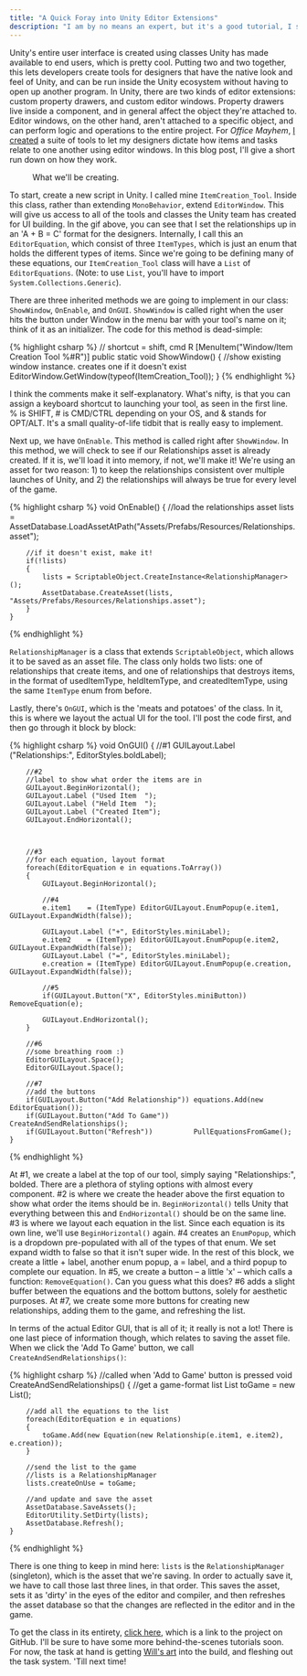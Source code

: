 ```yaml
---
title: "A Quick Foray into Unity Editor Extensions"
description: "I am by no means an expert, but it's a good tutorial, I swear!"
---
```


Unity's entire user interface is created using classes Unity has made available to end users, which is pretty cool. Putting two and two together, this lets developers create tools for designers that have the native look and feel of Unity, and can be run inside the Unity ecosystem without having to open up another program. In Unity, there are two kinds of editor extensions: custom property drawers, and custom editor windows. Property drawers live inside a component, and in general affect the object they're attached to. Editor windows, on the other hand, aren't attached to a specific object, and can perform logic and operations to the entire project. For _Office Mayhem_, [I created](http://tyskwo.com/2016/09/30/office-mayhem-a-b-c/) a suite of tools to let my designers dictate how items and tasks relate to one another using editor windows. In this blog post, I'll give a short run down on how they work.

<figure class="align-center" style="width: 640px">
  <img src="{{ site.url }}{{ site.baseurl }}/assets/images/blog/2016/09/relationship_creation_tool.gif" alt="">
  <figcaption>What we'll be creating.</figcaption>
</figure>

To start, create a new script in Unity. I called mine `ItemCreation_Tool`. Inside this class, rather than extending `MonoBehavior`, extend `EditorWindow`. This will give us access to all of the tools and classes the Unity team has created for UI building. In the gif above, you can see that I set the relationships up in an 'A + B = C' format for the designers. Internally, I call this an `EditorEquation`, which consist of three `ItemTypes`, which is just an enum that holds the different types of items. Since we're going to be defining many of these equations, our `ItemCreation_Tool` class will have a `List` of `EditorEquations`. (Note: to use `List`, you'll have to import `System.Collections.Generic`).

There are three inherited methods we are going to implement in our class: `ShowWindow`, `OnEnable`, and `OnGUI`. `ShowWindow` is called right when the user hits the button under Window in the menu bar with your tool's name on it; think of it as an initializer. The code for this method is dead-simple:

{% highlight csharp %}
    // shortcut = shift, cmd R
    [MenuItem("Window/Item Creation Tool %#R")]
    public static void ShowWindow()
    {
        //show existing window instance. creates one if it doesn't exist
        EditorWindow.GetWindow(typeof(ItemCreation_Tool));
    }
{% endhighlight %}

I think the comments make it self-explanatory. What's nifty, is that you can assign a keyboard shortcut to launching your tool, as seen in the first line. % is SHIFT, # is CMD/CTRL depending on your OS, and & stands for OPT/ALT. It's a small quality-of-life tidbit that is really easy to implement.

Next up, we have `OnEnable`. This method is called right after `ShowWindow`. In this method, we will check to see if our Relationships asset is already created. If it is, we'll load it into memory, if not, we'll make it! We're using an asset for two reason: 1) to keep the relationships consistent over multiple launches of Unity, and 2) the relationships will always be true for every level of the game.

{% highlight csharp %}
    void OnEnable()
    {
        //load the relationships asset
        lists = AssetDatabase.LoadAssetAtPath<RelationshipManager>("Assets/Prefabs/Resources/Relationships.asset");

        //if it doesn't exist, make it!
        if(!lists)
        {
            lists = ScriptableObject.CreateInstance<RelationshipManager>();
            AssetDatabase.CreateAsset(lists, "Assets/Prefabs/Resources/Relationships.asset");
        }
    }
{% endhighlight %}

`RelationshipManager` is a class that extends `ScriptableObject`, which allows it to be saved as an asset file. The class only holds two lists: one of relationships that create items, and one of relationships that destroys items, in the format of usedItemType, heldItemType, and createdItemType, using the same `ItemType` enum from before.

Lastly, there's `OnGUI`, which is the 'meats and potatoes' of the class. In it, this is where we layout the actual UI for the tool. I'll post the code first, and then go through it block by block:


{% highlight csharp %}
    void OnGUI()
    {
        //#1
        GUILayout.Label ("Relationships:", EditorStyles.boldLabel);

        //#2
        //label to show what order the items are in
        GUILayout.BeginHorizontal();
        GUILayout.Label ("Used Item  ");
        GUILayout.Label ("Held Item  ");
        GUILayout.Label ("Created Item");
        GUILayout.EndHorizontal();



        //#3    
        //for each equation, layout format
        foreach(EditorEquation e in equations.ToArray())
        {
            GUILayout.BeginHorizontal();

            //#4
            e.item1    = (ItemType) EditorGUILayout.EnumPopup(e.item1, GUILayout.ExpandWidth(false));

            GUILayout.Label ("+", EditorStyles.miniLabel);
            e.item2    = (ItemType) EditorGUILayout.EnumPopup(e.item2, GUILayout.ExpandWidth(false));
            GUILayout.Label ("=", EditorStyles.miniLabel);
            e.creation = (ItemType) EditorGUILayout.EnumPopup(e.creation, GUILayout.ExpandWidth(false));

            //#5
            if(GUILayout.Button("X", EditorStyles.miniButton)) RemoveEquation(e);

            GUILayout.EndHorizontal();
        }

        //#6
        //some breathing room :)
        EditorGUILayout.Space();
        EditorGUILayout.Space();

        //#7
        //add the buttons
        if(GUILayout.Button("Add Relationship")) equations.Add(new EditorEquation());
        if(GUILayout.Button("Add To Game"))      CreateAndSendRelationships();
        if(GUILayout.Button("Refresh"))          PullEquationsFromGame();
    }
{% endhighlight %}

At #1, we create a label at the top of our tool, simply saying "Relationships:", bolded. There are a plethora of styling options with almost every component. #2 is where we create the header above the first equation to show what order the items should be in. `BeginHorizontal()` tells Unity that everything between this and `EndHorizontal()` should be on the same line. #3 is where we layout each equation in the list. Since each equation is its own line, we'll use `BeginHorizontal()` again. #4 creates an `EnumPopup`, which is a dropdown pre-populated with all of the types of that enum. We set expand width to false so that it isn't super wide. In the rest of this block, we create a little + label, another enum popup, a = label, and a third popup to complete our equation. In #5, we create a button – a little 'x' – which calls a function: `RemoveEquation()`. Can you guess what this does? #6 adds a slight buffer between the equations and the bottom buttons, solely for aesthetic purposes. At #7, we create some more buttons for creating new relationships, adding them to the game, and refreshing the list.

In terms of the actual Editor GUI, that is all of it; it really is not a lot! There is one last piece of information though, which relates to saving the asset file. When we click the 'Add To Game' button, we call `CreateAndSendRelationships()`:

{% highlight csharp %}
    //called when 'Add to Game' button is pressed
    void CreateAndSendRelationships()
    {
        //get a game-format list
        List<Equation> toGame = new List<Equation>();

        //add all the equations to the list
        foreach(EditorEquation e in equations)
        {
            toGame.Add(new Equation(new Relationship(e.item1, e.item2), e.creation));
        }

        //send the list to the game
        //lists is a RelationshipManager
        lists.createOnUse = toGame;

        //and update and save the asset
        AssetDatabase.SaveAssets();
        EditorUtility.SetDirty(lists);
        AssetDatabase.Refresh();
    }
{% endhighlight %}

There is one thing to keep in mind here: `lists` is the `RelationshipManager` (singleton), which is the asset that we're saving. In order to actually save it, we have to call those last three lines, in that order. This saves the asset, sets it as 'dirty' in the eyes of the editor and compiler, and then refreshes the asset database so that the changes are reflected in the editor and in the game.

To get the class in its entirety, [click here,](https://github.com/tyskwo/OfficeMayhem/blob/master/Assets/Scripts/EditorExtensions/RelationshipCreations.cs) which is a link to the project on GitHub. I'll be sure to have some more behind-the-scenes tutorials soon. For now, the task at hand is getting [Will's art](http://willconcannonart.com) into the build, and fleshing out the task system. 'Till next time!
